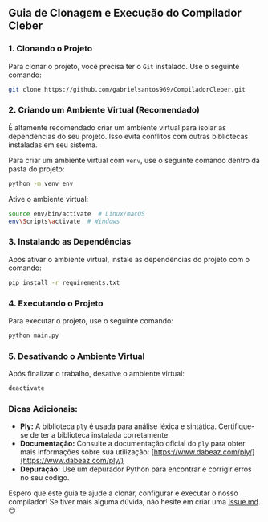 ## Guia de Clonagem e Execução do Compilador Cleber

### 1. Clonando o Projeto

Para clonar o projeto, você precisa ter o `Git` instalado. Use o seguinte comando:

```bash
git clone https://github.com/gabrielsantos969/CompiladorCleber.git
```

### 2. Criando um Ambiente Virtual (Recomendado)

É altamente recomendado criar um ambiente virtual para isolar as dependências do seu projeto. Isso evita conflitos com outras bibliotecas instaladas em seu sistema.

Para criar um ambiente virtual com `venv`, use o seguinte comando dentro da pasta do projeto:

```bash
python -m venv env
```

Ative o ambiente virtual:

```bash
source env/bin/activate  # Linux/macOS
env\Scripts\activate  # Windows
```

### 3. Instalando as Dependências

Após ativar o ambiente virtual, instale as dependências do projeto com o comando:

```bash
pip install -r requirements.txt
```

### 4. Executando o Projeto

Para executar o projeto, use o seguinte comando:

```bash
python main.py
```

### 5. Desativando o Ambiente Virtual

Após finalizar o trabalho, desative o ambiente virtual:

```bash
deactivate
```

### Dicas Adicionais:

* **Ply:** A biblioteca `ply` é usada para análise léxica e sintática. Certifique-se de ter a biblioteca instalada corretamente.
* **Documentação:** Consulte a documentação oficial do `ply` para obter mais informações sobre sua utilização: [https://www.dabeaz.com/ply/](https://www.dabeaz.com/ply/)
* **Depuração:** Use um depurador Python para encontrar e corrigir erros no seu código.

Espero que este guia te ajude a clonar, configurar e executar o nosso compilador! Se tiver mais alguma dúvida, não hesite em criar uma [Issue.md](../Duvidas/ISSUE.md). 😊
